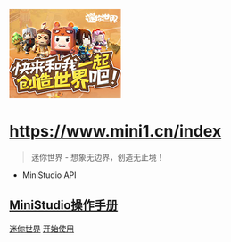 <!-- _coverpage.md 封面 -->

![logo](Source/Images/home_logo.png)

# https://www.mini1.cn/index <small></small>

> 迷你世界 - 想象无边界，创造无止境！

- MiniStudio API
## [MiniStudio操作手册](https://mini1.feishu.cn/wiki/wikcnAfwq9jj0awEhhEzSuXk2ef)

[迷你世界](https://www.mini1.cn/index)
[开始使用](/README.md)